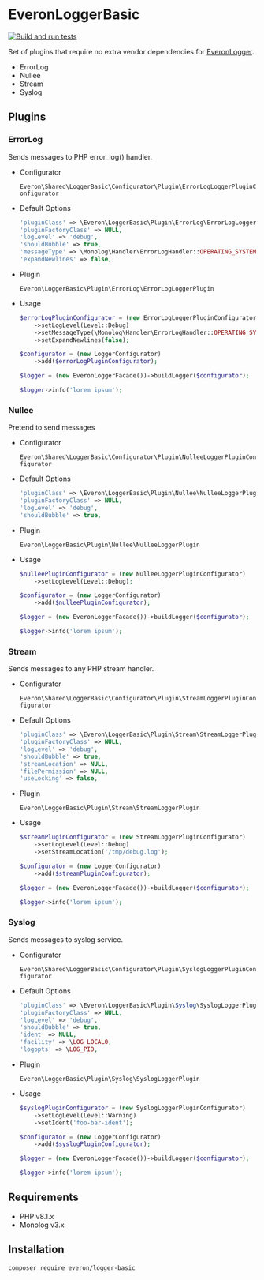 # EveronLoggerBasic

[![Build and run tests](https://github.com/oliwierptak/everon-logger-basic/actions/workflows/main.yml/badge.svg)](https://github.com/oliwierptak/everon-logger-basic/actions/workflows/main.yml)

Set of plugins that require no extra vendor dependencies for [EveronLogger](https://github.com/oliwierptak/everon-logger).

- ErrorLog
- Nullee
- Stream
- Syslog

## Plugins
 
### ErrorLog

Sends messages to PHP error_log() handler.
    
- Configurator

    `Everon\Shared\LoggerBasic\Configurator\Plugin\ErrorLogLoggerPluginConfigurator`
 
- Default Options

    ```php
    'pluginClass' => \Everon\LoggerBasic\Plugin\ErrorLog\ErrorLogLoggerPlugin::class,
    'pluginFactoryClass' => NULL,
    'logLevel' => 'debug',
    'shouldBubble' => true,
    'messageType' => \Monolog\Handler\ErrorLogHandler::OPERATING_SYSTEM,
    'expandNewlines' => false,
    ```
  
- Plugin

  `Everon\LoggerBasic\Plugin\ErrorLog\ErrorLogLoggerPlugin`
  
- Usage

    ```php
    $errorLogPluginConfigurator = (new ErrorLogLoggerPluginConfigurator)
        ->setLogLevel(Level::Debug)
        ->setMessageType(\Monolog\Handler\ErrorLogHandler::OPERATING_SYSTEM)
        ->setExpandNewlines(false);
    
    $configurator = (new LoggerConfigurator)
        ->add($errorLogPluginConfigurator);
    
    $logger = (new EveronLoggerFacade())->buildLogger($configurator);
    
    $logger->info('lorem ipsum');
    ```  
  
### Nullee

Pretend to send messages
    
- Configurator

    `Everon\Shared\LoggerBasic\Configurator\Plugin\NulleeLoggerPluginConfigurator`
 
- Default Options

    ```php
    'pluginClass' => \Everon\LoggerBasic\Plugin\Nullee\NulleeLoggerPlugin::class,
    'pluginFactoryClass' => NULL,
    'logLevel' => 'debug',
    'shouldBubble' => true,
    ```
  
- Plugin

  `Everon\LoggerBasic\Plugin\Nullee\NulleeLoggerPlugin`
  
- Usage

    ```php
    $nulleePluginConfigurator = (new NulleeLoggerPluginConfigurator)
        ->setLogLevel(Level::Debug);
    
    $configurator = (new LoggerConfigurator)
        ->add($nulleePluginConfigurator);
    
    $logger = (new EveronLoggerFacade())->buildLogger($configurator);
    
    $logger->info('lorem ipsum');
    ```    

### Stream

Sends messages to any PHP stream handler. 
    
- Configurator

    `Everon\Shared\LoggerBasic\Configurator\Plugin\StreamLoggerPluginConfigurator`
 
- Default Options

    ```php
    'pluginClass' => \Everon\LoggerBasic\Plugin\Stream\StreamLoggerPlugin::class,
    'pluginFactoryClass' => NULL,
    'logLevel' => 'debug',
    'shouldBubble' => true,
    'streamLocation' => NULL,
    'filePermission' => NULL,
    'useLocking' => false,
    ```
  
- Plugin

  `Everon\LoggerBasic\Plugin\Stream\StreamLoggerPlugin`
  
- Usage

    ```php
    $streamPluginConfigurator = (new StreamLoggerPluginConfigurator)
        ->setLogLevel(Level::Debug)
        ->setStreamLocation('/tmp/debug.log');
    
    $configurator = (new LoggerConfigurator)
        ->add($streamPluginConfigurator);
    
    $logger = (new EveronLoggerFacade())->buildLogger($configurator);
    
    $logger->info('lorem ipsum');
    ```    


### Syslog

Sends messages to syslog service.
    
- Configurator

    `Everon\Shared\LoggerBasic\Configurator\Plugin\SyslogLoggerPluginConfigurator`
 
- Default Options

    ```php
    'pluginClass' => \Everon\LoggerBasic\Plugin\Syslog\SyslogLoggerPlugin::class,
    'pluginFactoryClass' => NULL,
    'logLevel' => 'debug',
    'shouldBubble' => true,
    'ident' => NULL,
    'facility' => \LOG_LOCAL0,
    'logopts' => \LOG_PID,
    ```
  
- Plugin

  `Everon\LoggerBasic\Plugin\Syslog\SyslogLoggerPlugin`
  
- Usage

    ```php
    $syslogPluginConfigurator = (new SyslogLoggerPluginConfigurator)
        ->setLogLevel(Level::Warning)
        ->setIdent('foo-bar-ident');
    
    $configurator = (new LoggerConfigurator)
        ->add($syslogPluginConfigurator);
    
    $logger = (new EveronLoggerFacade())->buildLogger($configurator);
    
    $logger->info('lorem ipsum');
    ```    

## Requirements

- PHP v8.1.x
- Monolog v3.x


## Installation

```
composer require everon/logger-basic
```
